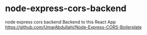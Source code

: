 # node-express-cors-backend
node express cors backend
Backend to this React App https://github.com/UmarAbdullahi/Node-Express-CORS-Boilerplate
